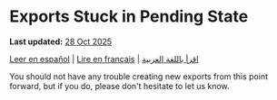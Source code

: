 # Exports Stuck in Pending State
**Last updated:** <a href="https://github.com/kobotoolbox/docs/blob/050dcc9c8bfb4c528208bbe886979999037f1554/source/stuck_in_pending.md" class="reference">28 Oct 2025</a>

<a href="es/stuck_in_pending.html">Leer en español</a> | <a href="fr/stuck_in_pending.html">Lire en français</a> | <a href="ar/stuck_in_pending.html">اقرأ باللغة العربية</a>

You should not have any trouble creating new exports from this point forward, but if you do, please don't hesitate to let us know.
